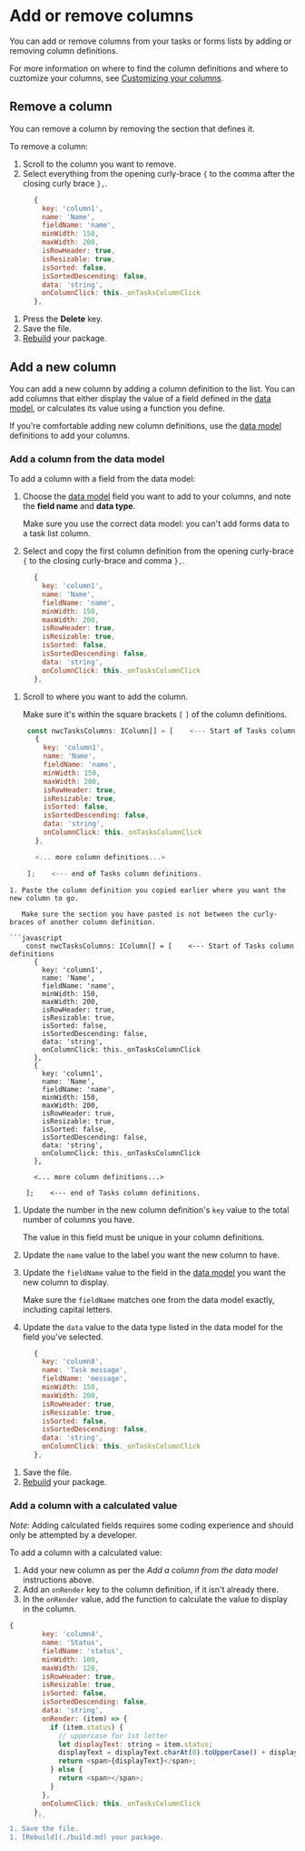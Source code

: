 # Add or remove columns

You can add or remove columns from your tasks or forms lists by adding or removing column definitions.

For more information on where to find the column definitions and where to cuztomize your columns, see [Customizing your columns](./customize.md).

## Remove a column
You can remove a column by removing the section that defines it.

To remove a column:
1. Scroll to the column you want to remove.
1. Select everything from the opening curly-brace `{` to the comma after the closing curly brace `},`.

```javascript
      {
        key: 'column1',
        name: 'Name',
        fieldName: 'name',
        minWidth: 150,
        maxWidth: 200,
        isRowHeader: true,
        isResizable: true,
        isSorted: false,
        isSortedDescending: false,
        data: 'string',
        onColumnClick: this._onTasksColumnClick
      },
```
1. Press the **Delete** key.
1. Save the file.
1. [Rebuild](build.md) your package.

## Add a new column
You can add a new column by adding a column definition to the list. You can add columns that either display the value of a field defined in the [data model](./data.md), or calculates its value using a function you define.

If you're comfortable adding new column definitions, use the [data model](./data.md) definitions to add your columns.

### Add a column from the data model
To add a column with a field from the data model:

1. Choose the [data model](./data.md) field you want to add to your columns, and note the **field name** and **data type**.

   Make sure you use the correct data model: you can't add forms data to a task list column.
1. Select and copy the first column definition from the opening curly-brace `{` to the closing curly-brace and comma `},`.

```javascript
      {
        key: 'column1',
        name: 'Name',
        fieldName: 'name',
        minWidth: 150,
        maxWidth: 200,
        isRowHeader: true,
        isResizable: true,
        isSorted: false,
        isSortedDescending: false,
        data: 'string',
        onColumnClick: this._onTasksColumnClick
      },
```
1. Scroll to where you want to add the column. 

   Make sure it's within the square brackets `[` `]` of the column definitions.
   
   ```javascript
    const nwcTasksColumns: IColumn[] = [    <--- Start of Tasks column definitions
      {
        key: 'column1',
        name: 'Name',
        fieldName: 'name',
        minWidth: 150,
        maxWidth: 200,
        isRowHeader: true,
        isResizable: true,
        isSorted: false,
        isSortedDescending: false,
        data: 'string',
        onColumnClick: this._onTasksColumnClick
      },

      <... more column definitions...>

    ];    <--- end of Tasks column definitions.
```
1. Paste the column definition you copied earlier where you want the new column to go.

   Make sure the section you have pasted is not between the curly-braces of another column definition.   
   
```javascript
    const nwcTasksColumns: IColumn[] = [    <--- Start of Tasks column definitions
      {
        key: 'column1',
        name: 'Name',
        fieldName: 'name',
        minWidth: 150,
        maxWidth: 200,
        isRowHeader: true,
        isResizable: true,
        isSorted: false,
        isSortedDescending: false,
        data: 'string',
        onColumnClick: this._onTasksColumnClick
      },
	  {
        key: 'column1',
        name: 'Name',
        fieldName: 'name',
        minWidth: 150,
        maxWidth: 200,
        isRowHeader: true,
        isResizable: true,
        isSorted: false,
        isSortedDescending: false,
        data: 'string',
        onColumnClick: this._onTasksColumnClick
      },

      <... more column definitions...>

    ];    <--- end of Tasks column definitions.
```
1. Update the number in the new column definition's `key` value to the total number of columns you have.

   The value in this field must be unique in your column definitions.
1. Update the `name` value to the label you want the new column to have.
1. Update the `fieldName` value to the field in the [data model](./data.md) you want the new column to display. 

   Make sure the `fieldName` matches one from the data model exactly, including capital letters.
1. Update the `data` value to the data type listed in the data model for the field you've selected.

```javascript
      {
        key: 'column8',
        name: 'Task message',
        fieldName: 'message',
        minWidth: 150,
        maxWidth: 200,
        isRowHeader: true,
        isResizable: true,
        isSorted: false,
        isSortedDescending: false,
        data: 'string',
        onColumnClick: this._onTasksColumnClick
      },
```
1. Save the file.
1. [Rebuild](./build.md) your package.

### Add a column with a calculated value

_Note:_ Adding calculated fields requires some coding experience and should only be attempted by a developer.

To add a column with a calculated value:

1. Add your new column as per the _Add a column from the data model_ instructions above.
1. Add an `onRender` key to the column definition, if it isn't already there. 
1. In the `onRender` value, add the function to calculate the value to display in the column.

```javascript
{
        key: 'column4',
        name: 'Status',
        fieldName: 'status',
        minWidth: 100,
        maxWidth: 120,
        isRowHeader: true,
        isResizable: true,
        isSorted: false,
        isSortedDescending: false,
        data: 'string',
        onRender: (item) => {
          if (item.status) {
            // uppercase for 1st letter
            let displayText: string = item.status;
            displayText = displayText.charAt(0).toUpperCase() + displayText.slice(1);
            return <span>{displayText}</span>;
          } else {
            return <span></span>;
          }
        },
        onColumnClick: this._onTasksColumnClick
      },
	  ```
1. Save the file.
1. [Rebuild](./build.md) your package.